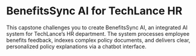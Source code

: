 # BenefitsSync AI for TechLance HR
This capstone challenges you to create BenefitsSync AI, an integrated AI system for TechLance’s HR department. The system processes employee benefits feedback, indexes complex policy documents, and delivers clear, personalized policy explanations via a chatbot interface. 
